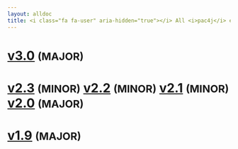 ```yaml
---
layout: alldoc
title: <i class="fa fa-user" aria-hidden="true"></i> All <i>pac4j</i> engine/core documentations&#58;
---
```


<div class="text-center">

<h1 id="v3.0"><a href="index.html">v3.0</a> <small>(MAJOR)</small></h1>

<h1><a id="v2.3" href="http://www.pac4j.org/2.3.x/docs/index.html">v2.3</a> <small>(MINOR)</small> <a id="v2.2" href="http://www.pac4j.org/2.2.x/docs/index.html">v2.2</a> <small>(MINOR)</small> <a id="v2.1" href="http://www.pac4j.org/2.1.x/docs/index.html">v2.1</a> <small>(MINOR)</small> <a id="v2.0" href="http://www.pac4j.org/2.0.x/docs/index.html">v2.0</a> <small>(MAJOR)</small></h1>

<h1 id="v1.9"><a href="http://www.pac4j.org/1.9.x/docs/index.html">v1.9</a> <small>(MAJOR)</small></h1>

</div>
